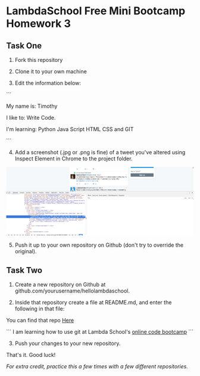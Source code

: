 # LambdaSchool Free Mini Bootcamp Homework 3

## Task One

1. Fork this repository

2. Clone it to your own machine

3. Edit the information below:


\`\`\`

My name is: Timothy

I like to: Write Code.

I'm learning: Python Java Script HTML CSS and GIT

\`\`\`

4. Add a screenshot (.jpg or .png is fine) of a tweet you've altered using Inspect Element in Chrome to the project folder.

![Lambda-School-Tweet](https://raw.githubusercontent.com/Duzz/lswebhomework3/master/lambda-tweet.png)

5. Push it up to your own repository on Github (don't try to override the original).

## Task Two

1. Create a new repository on Github at github.com/yourusername/hellolambdaschool.

2. Inside that repository create a file at README.md, and enter the following in that file:

You can find that repo [Here](https://github.com/Duzz/hellolambdaschool/blob/master/README.md)

\`\`\`
I am learning how to use git at Lambda School's [online code bootcamp][2]
\`\`\`

3. Push your changes to your new repository.

That's it. Good luck!

*For extra credit, practice this a few times with a few different repositories.*

[1]:	L
[2]:	https://lambdaschool.com/mini-bootcamp
